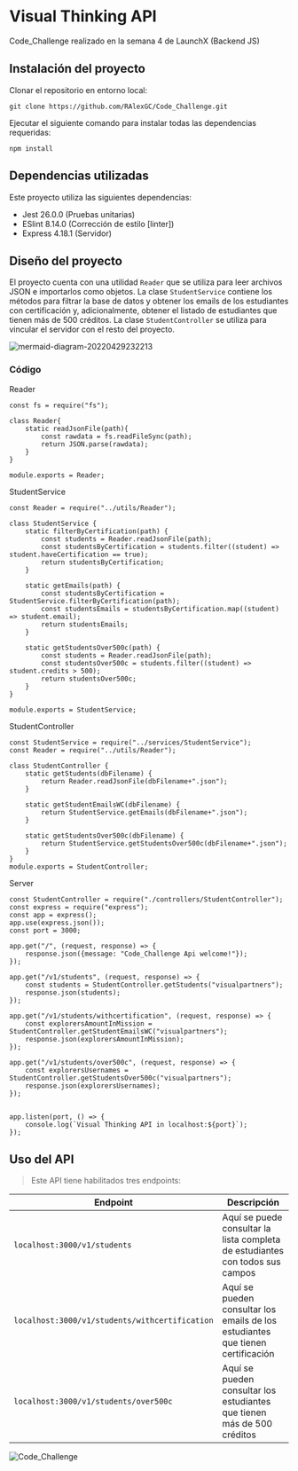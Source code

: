 # Visual Thinking API

Code_Challenge realizado en la semana 4 de LaunchX (Backend JS)

## Instalación del proyecto
Clonar el repositorio en entorno local:
```
git clone https://github.com/RAlexGC/Code_Challenge.git
```
Ejecutar el siguiente comando para instalar todas las dependencias requeridas:
```
npm install
```
## Dependencias utilizadas

Este proyecto utiliza las siguientes dependencias:
- Jest 26.0.0 (Pruebas unitarias)
- ESlint 8.14.0 (Corrección de estilo [linter])
- Express 4.18.1 (Servidor)

## Diseño del proyecto

El proyecto cuenta con una utilidad `Reader` que se utiliza para leer archivos JSON e importarlos como objetos. La clase `StudentService` contiene los métodos para filtrar la base de datos y obtener los emails de los estudiantes con certificación y, adicionalmente, obtener el listado de estudiantes que tienen más de 500 créditos. La clase `StudentController` se utiliza para vincular el servidor con el resto del proyecto.

![mermaid-diagram-20220429232213](https://user-images.githubusercontent.com/99144135/166090751-53bd3f4b-0777-492a-bbf7-f639371a5e88.png)

### Código

Reader

```
const fs = require("fs");

class Reader{
    static readJsonFile(path){
        const rawdata = fs.readFileSync(path);
        return JSON.parse(rawdata);
    }
}

module.exports = Reader;
```

StudentService

```
const Reader = require("../utils/Reader");

class StudentService {
    static filterByCertification(path) {
        const students = Reader.readJsonFile(path);
        const studentsByCertification = students.filter((student) => student.haveCertification == true);
        return studentsByCertification;
    }

    static getEmails(path) {
        const studentsByCertification = StudentService.filterByCertification(path);
        const studentsEmails = studentsByCertification.map((student) => student.email);
        return studentsEmails;
    }

    static getStudentsOver500c(path) {
        const students = Reader.readJsonFile(path);
        const studentsOver500c = students.filter((student) => student.credits > 500);
        return studentsOver500c;
    }
}

module.exports = StudentService;
```

StudentController

```
const StudentService = require("../services/StudentService");
const Reader = require("../utils/Reader");

class StudentController {
    static getStudents(dbFilename) {
        return Reader.readJsonFile(dbFilename+".json");
    }

    static getStudentEmailsWC(dbFilename) {
        return StudentService.getEmails(dbFilename+".json");
    }

    static getStudentsOver500c(dbFilename) {
        return StudentService.getStudentsOver500c(dbFilename+".json");
    }
}
module.exports = StudentController;
```

Server

```
const StudentController = require("./controllers/StudentController");
const express = require("express");
const app = express();
app.use(express.json());
const port = 3000;

app.get("/", (request, response) => {
    response.json({message: "Code_Challenge Api welcome!"});
});

app.get("/v1/students", (request, response) => {
    const students = StudentController.getStudents("visualpartners");
    response.json(students);
});

app.get("/v1/students/withcertification", (request, response) => {
    const explorersAmountInMission = StudentController.getStudentEmailsWC("visualpartners");
    response.json(explorersAmountInMission);
});

app.get("/v1/students/over500c", (request, response) => {
    const explorersUsernames = StudentController.getStudentsOver500c("visualpartners");
    response.json(explorersUsernames);
});


app.listen(port, () => {
    console.log(`Visual Thinking API in localhost:${port}`);
});
```

## Uso del API

>Este API tiene habilitados tres endpoints:
>
|Endpoint|Descripción|
|---|---|
|`localhost:3000/v1/students`|Aquí se puede consultar la lista completa de estudiantes con todos sus campos|
|`localhost:3000/v1/students/withcertification`|Aquí se pueden consultar los emails de los estudiantes que tienen certificación|
|`localhost:3000/v1/students/over500c`|Aquí se pueden consultar los estudiantes que tienen más de 500 créditos|

![Code_Challenge](https://user-images.githubusercontent.com/99144135/166091251-18154546-9fd2-4064-82be-5327d24d547c.gif)